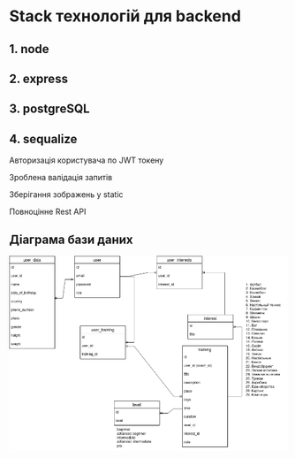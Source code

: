 # Stack технологій для backend
## 1.  node 
## 2.  express
## 3.  postgreSQL
## 4.  sequalize

Авторизація користувача по JWT токену

Зроблена валідація запитів

Зберігання зображень у static

Повноцінне Rest API  


## Діаграма бази даних


![alt text](https://github.com/vivisekught/sport_finder/blob/master/images/db.png?raw=true)
